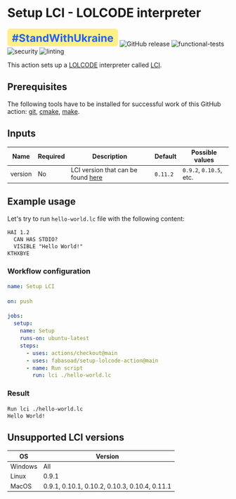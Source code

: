 # Setup LCI - LOLCODE interpreter

[![Stand With Ukraine](https://raw.githubusercontent.com/vshymanskyy/StandWithUkraine/main/badges/StandWithUkraine.svg)](https://stand-with-ukraine.pp.ua)
![GitHub release](https://img.shields.io/github/v/release/fabasoad/setup-lolcode-action?include_prereleases)
![functional-tests](https://github.com/fabasoad/setup-lolcode-action/actions/workflows/functional-tests.yml/badge.svg)
![security](https://github.com/fabasoad/setup-piet-action/actions/workflows/security.yml/badge.svg)
![linting](https://github.com/fabasoad/setup-lolcode-action/actions/workflows/linting.yml/badge.svg)

This action sets up a [LOLCODE](http://www.lolcode.org/) interpreter called [LCI](https://github.com/justinmeza/lci).

## Prerequisites

The following tools have to be installed for successful work of this GitHub action:
[git](https://git-scm.com), [cmake](https://cmake.org), [make](https://www.gnu.org/software/make/manual/make.html).

## Inputs

<!-- prettier-ignore-start -->
| Name    | Required | Description                                                                  | Default  | Possible values         |
|---------|----------|------------------------------------------------------------------------------|----------|-------------------------|
| version | No       | LCI version that can be found [here](https://github.com/justinmeza/lci/tags) | `0.11.2` | `0.9.2`, `0.10.5`, etc. |
<!-- prettier-ignore-end -->

## Example usage

Let's try to run `hello-world.lc` file with the following content:

```cobol
HAI 1.2
  CAN HAS STDIO?
  VISIBLE "Hello World!"
KTHXBYE
```

### Workflow configuration

```yaml
name: Setup LCI

on: push

jobs:
  setup:
    name: Setup
    runs-on: ubuntu-latest
    steps:
      - uses: actions/checkout@main
      - uses: fabasoad/setup-lolcode-action@main
      - name: Run script
        run: lci ./hello-world.lc
```

### Result

```text
Run lci ./hello-world.lc
Hello World!
```

## Unsupported LCI versions

<!-- prettier-ignore-start -->
| OS      | Version                                       |
|---------|-----------------------------------------------|
| Windows | All                                           |
| Linux   | 0.9.1                                         |
| MacOS   | 0.9.1, 0.10.1, 0.10.2, 0.10.3, 0.10.4, 0.11.1 |
<!-- prettier-ignore-end -->
